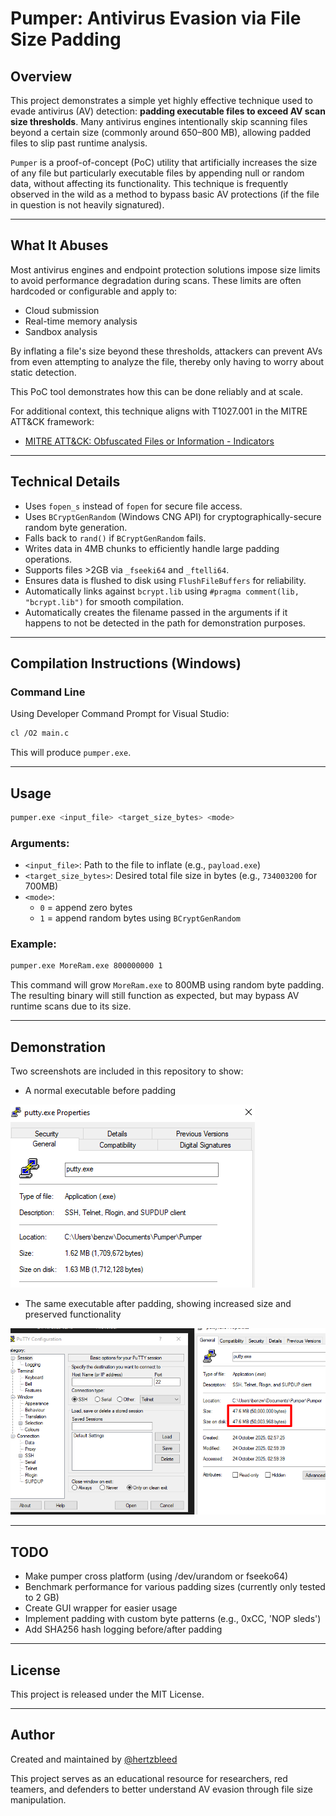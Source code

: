 # Pumper: Antivirus Evasion via File Size Padding

## Overview

This project demonstrates a simple yet highly effective technique used to evade antivirus (AV) detection: **padding executable files to exceed AV scan size thresholds**. Many antivirus engines intentionally skip scanning files beyond a certain size (commonly around 650–800 MB), allowing padded files to slip past runtime analysis.

`Pumper` is a proof-of-concept (PoC) utility that artificially increases the size of any file but particularly executable files by appending null or random data, without affecting its functionality. This technique is frequently observed in the wild as a method to bypass basic AV protections (if the file in question is not heavily signatured).

---

## What It Abuses

Most antivirus engines and endpoint protection solutions impose size limits to avoid performance degradation during scans. These limits are often hardcoded or configurable and apply to:
- Cloud submission
- Real-time memory analysis
- Sandbox analysis

By inflating a file's size beyond these thresholds, attackers can prevent AVs from even attempting to analyze the file, thereby only having to worry about static detection.

This PoC tool demonstrates how this can be done reliably and at scale.

For additional context, this technique aligns with T1027.001 in the MITRE ATT&CK framework:
- [MITRE ATT&CK: Obfuscated Files or Information - Indicators](https://attack.mitre.org/techniques/T1027/001/)

---

## Technical Details

- Uses `fopen_s` instead of `fopen` for secure file access.
- Uses `BCryptGenRandom` (Windows CNG API) for cryptographically-secure random byte generation.
- Falls back to `rand()` if `BCryptGenRandom` fails.
- Writes data in 4MB chunks to efficiently handle large padding operations.
- Supports files >2GB via `_fseeki64` and `_ftelli64`.
- Ensures data is flushed to disk using `FlushFileBuffers` for reliability.
- Automatically links against `bcrypt.lib` using `#pragma comment(lib, "bcrypt.lib")` for smooth compilation.
- Automatically creates the filename passed in the arguments if it happens to not be detected in the path for demonstration purposes.

---

## Compilation Instructions (Windows)

### Command Line

Using Developer Command Prompt for Visual Studio:

```bash
cl /O2 main.c
```

This will produce `pumper.exe`.

---

## Usage

```bash
pumper.exe <input_file> <target_size_bytes> <mode>
```

### Arguments:
- `<input_file>`: Path to the file to inflate (e.g., `payload.exe`)
- `<target_size_bytes>`: Desired total file size in bytes (e.g., `734003200` for 700MB)
- `<mode>`:
  - `0` = append zero bytes
  - `1` = append random bytes using `BCryptGenRandom`

### Example:

```bash
pumper.exe MoreRam.exe 800000000 1
```

This command will grow `MoreRam.exe` to 800MB using random byte padding. The resulting binary will still function as expected, but may bypass AV runtime scans due to its size.

---

## Demonstration

Two screenshots are included in this repository to show:
- A normal executable before padding
  
![](images/1.png)
  
- The same executable after padding, showing increased size and preserved functionality

![](images/2.png)  

---

## TODO

- Make pumper cross platform (using /dev/urandom or fseeko64)
- Benchmark performance for various padding sizes (currently only tested to 2 GB)
- Create GUI wrapper for easier usage
- Implement padding with custom byte patterns (e.g., 0xCC, 'NOP sleds')
- Add SHA256 hash logging before/after padding

---

## License

This project is released under the MIT License.

---

## Author

Created and maintained by [@hertzbleed](https://github.com/hertzbleed)

This project serves as an educational resource for researchers, red teamers, and defenders to better understand AV evasion through file size manipulation.
